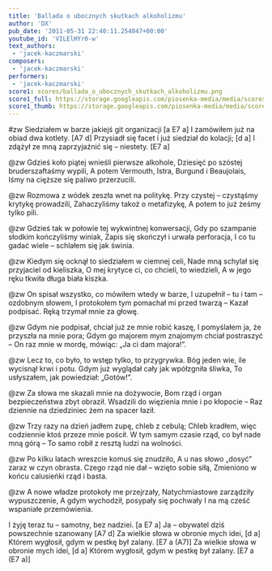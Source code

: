 ```yaml
---
title: 'Ballada o ubocznych skutkach alkoholizmu'
author: 'DX'
pub_date: '2011-05-31 22:40:11.254047+00:00'
youtube_id: 'VILElHYr0-w'
text_authors:
 - 'jacek-kaczmarski'
composers:
 - 'jacek-kaczmarski'
performers:
 - 'jacek-kaczmarski'
score1: scores/ballada_o_ubocznych_skutkach_alkoholizmu.png
score1_full: https://storage.googleapis.com/piosenka-media/media/scores/ballada_o_ubocznych_skutkach_alkoholizmu.png
score1_thumb: https://storage.googleapis.com/piosenka-media/media/scores/ballada_o_ubocznych_skutkach_alkoholizmu.png.180x0_q85_upscale.jpg
---
```


#zw
Siedziałem w barze jakiejś git organizacji [a E7 a]
I zamówiłem już na obiad dwa kotlety. [A7 d]
Przysiadł się facet i już siedział do kolacji; [d a]
I zdążył ze mną zaprzyjaźnić się – niestety. [E7 a]

@zw
Gdzieś koło piątej wnieśli pierwsze alkohole,
Dziesięć po szóstej bruderszaftaśmy wypili,
A potem Vermouth, Istra, Burgund i Beaujolais,
Iśmy na cięższe się paliwo przerzucili.

@zw
Rozmowa z wódek zeszła wnet na politykę.
Przy czystej – czystąśmy krytykę prowadzili,
Zahaczyliśmy takoż o metafizykę,
A potem to już żeśmy tylko pili.

@zw
Gdzieś tak w połowie tej wykwintnej konwersacji,
Gdy po szampanie słodkim kończyliśmy winiak,
Zapis się skończył i urwała perforacja,
I co tu gadać wiele – schlałem się jak świnia.

@zw
Kiedym się ocknął to siedziałem w ciemnej celi,
Nade mną schylał się przyjaciel od kieliszka,
O mej krytyce ci, co chcieli, to wiedzieli,
A w jego ręku tkwiła długa biała kiszka.

@zw
On spisał wszystko, co mówiłem wtedy w barze,
I uzupełnił – tu i tam – ozdobnym słowem,
I protokołem tym pomachał mi przed twarzą –
Kazał podpisać. Ręką trzymał mnie za głowę.

@zw
Gdym nie podpisał, chciał już ze mnie robić kaszę,
I pomyślałem ja, że przyszła na mnie pora;
Gdym go majorem mym znajomym chciał postraszyć –
On raz mnie w mordę, mówiąc: „Ja ci dam majora!”.

@zw
Lecz to, co było, to wstęp tylko, to przygrywka.
Bóg jeden wie, ile wycisnął krwi i potu.
Gdym już wyglądał cały jak wpółzgniła śliwka,
To usłyszałem, jak powiedział: „Gotów!”.

@zw
Za słowa me skazali mnie na dożywocie,
Bom rząd i organ bezpieczeństwa zbyt obraził.
Wsadzili do więzienia mnie i po kłopocie –
Raz dziennie na dziedziniec żem na spacer łaził.

@zw
Trzy razy na dzień jadłem zupę, chleb z cebulą;
Chleb kradłem, więc codziennie ktoś przeze mnie pościł.
W tym samym czasie rząd, co był nade mną górą –
To samo robił z resztą ludzi na wolności.

@zw
Po kilku latach wreszcie komuś się znudziło,
A u nas słowo „dosyć” zaraz w czyn obrasta.
Czego rząd nie dał – wzięto sobie siłą,
Zmieniono w końcu calusieńki rząd i basta.

@zw
A nowe władze protokoły me przejrzały,
Natychmiastowe zarządziły wypuszczenie,
A gdym wychodził, posypały się pochwały
I na mą cześć wspaniałe przemówienia.

I żyję teraz tu – samotny, bez nadziei. [a E7 a]
Ja – obywatel dziś powszechnie szanowany [A7 d]
Za wielkie słowa w obronie mych idei, [d a]
Którem wygłosił, gdym w pestkę był zalany. [E7 a (A7)]
Za wielkie słowa w obronie mych idei, [d a]
Którem wygłosił, gdym w pestkę był zalany. [E7 a (E7 a)]